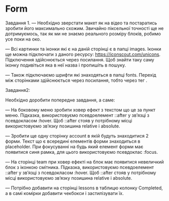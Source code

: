 # Form
Завдання 1. 
— Необхідно зверстати макет як на відео та постаратись зробити його максимально схожим. Звичайно піксельної точності ще не дотримуємось, так як ми не знаємо реального розміру блоків, робимо усе поки на око. 

— Всі картинки та іконки які є на даній сторінці є в папці images. Іконки ще можна підключати з даного ресурсу: https://iconscout.com/unicons. Підключення здійснюється через посилання. Щоб знайти таку саму іконку подивіться яка в неї назва і пропишіть в пошуку.

— Також підключаємо шрифти які знаходяться в папці fonts. Перехід між сторінками здійснюється через посилання, тобто через тег .

Завдання2:

Необхідно доробити попередне завдання, а саме:

— На боковому меню зробити ховер ефект з текстом що це за пункт меню. Підказка, використовуємо псевдоелемент ::after у зв’язці з псевдокласом :hover. Щоб ::after стояв у потрібному місці використовуємо зв’язку позишина relative і absolute.

— Зробити ще одну сторінку account в якій будуть знаходитися 2 форми. Текст що є всередині елементів форми знаходиться в placeholder. При фокусуванні на будь який елемент форми має появитися синя рамка, для цього використовуємо псевдоклас :focus.

— На сторінці team при ховер ефекті на блок має появитися невеличкий блок з іконкою смітника. Підказка, використовуємо псевдоелемент ::after у зв’язці з псевдокласом :hover. Щоб ::after стояв у потрібному місці використовуємо зв’язку позишина relative і absolute.

— Потрібно добавити на сторінці lessons в таблицю колонку Completed, а в самі комірки добавити чекбокси і застилізувати їх.
